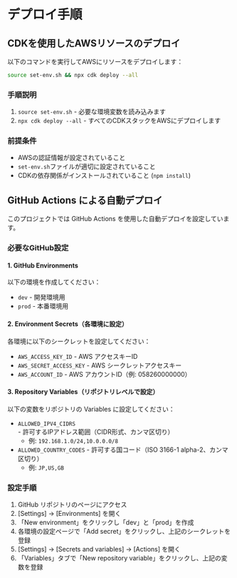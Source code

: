 # デプロイ手順

## CDKを使用したAWSリソースのデプロイ

以下のコマンドを実行してAWSにリソースをデプロイします：

```bash
source set-env.sh && npx cdk deploy --all
```

### 手順説明

1. `source set-env.sh` - 必要な環境変数を読み込みます
2. `npx cdk deploy --all` - すべてのCDKスタックをAWSにデプロイします

### 前提条件

- AWSの認証情報が設定されていること
- `set-env.sh`ファイルが適切に設定されていること
- CDKの依存関係がインストールされていること (`npm install`)

## GitHub Actions による自動デプロイ

このプロジェクトでは GitHub Actions を使用した自動デプロイを設定しています。

### 必要なGitHub設定

#### 1. GitHub Environments

以下の環境を作成してください：
- `dev` - 開発環境用
- `prod` - 本番環境用

#### 2. Environment Secrets（各環境に設定）

各環境に以下のシークレットを設定してください：
- `AWS_ACCESS_KEY_ID` - AWS アクセスキーID
- `AWS_SECRET_ACCESS_KEY` - AWS シークレットアクセスキー  
- `AWS_ACCOUNT_ID` - AWS アカウントID（例: 058260000000）

#### 3. Repository Variables（リポジトリレベルで設定）

以下の変数をリポジトリの Variables に設定してください：
- `ALLOWED_IPV4_CIDRS` - 許可するIPアドレス範囲（CIDR形式、カンマ区切り）
  - 例: `192.168.1.0/24,10.0.0.0/8`
- `ALLOWED_COUNTRY_CODES` - 許可する国コード（ISO 3166-1 alpha-2、カンマ区切り）
  - 例: `JP,US,GB`

### 設定手順

1. GitHub リポジトリのページにアクセス
2. [Settings] → [Environments] を開く
3. 「New environment」をクリックし「dev」と「prod」を作成
4. 各環境の設定ページで「Add secret」をクリックし、上記のシークレットを登録
5. [Settings] → [Secrets and variables] → [Actions] を開く
6. 「Variables」タブで「New repository variable」をクリックし、上記の変数を登録
